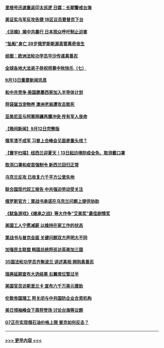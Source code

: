 #### [里根号迅速重返印太巡逻 日媒：长期警戒台海](../pages/prog202/a103526856.md?t=09140001) 
#### [美证实乌军反攻告捷 18区议员要普京下台](../pages/prog202/a103526848.md?t=09140001) 
#### [《活摘》揭中共暴行 日本观众呼吁制止迫害](../pages/prog202/a103526681.md?t=09140001) 
#### [“坠船”身亡 39岁俄罗斯能源高管离奇丧生](../pages/prog202/a103526749.md?t=09140001) 
#### [组图：欧洲法轮功学员华沙传递真善忍](../pages/prog202/a103526698.md?t=09140001) 
#### [全球各地大法弟子恭祝师尊中秋快乐（七）](../pages/prog202/a103526673.md?t=09140001) 
#### [9月13日重要新闻讯息](../pages/prog202/a103526671.md?t=09140001) 
#### [和中共竞争 美国邀墨西哥加入半导体计划](../pages/prog202/a103526647.md?t=09140001) 
#### [将袋鼠当宠物养 澳洲老翁遭攻击致死](../pages/prog202/a103526638.md?t=09140001) 
#### [亚美尼亚与阿塞拜疆再爆冲突 传有军人丧命](../pages/prog202/a103526565.md?t=09140001) 
#### [【晚间新闻】9月12日完整版](../pages/prog202/a103526471.md?t=09140001) 
#### [俄军溃不成军 习普上合峰会见面是重头戏？](../pages/prog202/a103526538.md?t=09140001) 
#### [【寰宇扫描】纽西兰迎夏天！13日起边境防疫全免、取消戴口罩](../pages/prog202/a103526495.md?t=09140001) 
#### [取消口罩和疫苗强制令 新西兰回归正常](../pages/prog202/a103526347.md?t=09140001) 
#### [乌克兰反攻 已收复六千平方公里失地](../pages/prog202/a103526349.md?t=09140001) 
#### [联合国现代奴工报告 中共强迫劳动受关注](../pages/prog202/a103526353.md?t=09140001) 
#### [俄罗斯官方：栗战书承诺在乌克兰问题上提供协助](../pages/prog202/a103526277.md?t=09140001) 
#### [《鱿鱼游戏》《继承之战》等大作争“艾美奖”最佳剧情奖](../pages/prog202/a103526246.md?t=09140001) 
#### [美国工人宁愿减薪 以维持在家工作的状态](../pages/prog202/a103526237.md?t=09140001) 
#### [栗战书与普京会面 关键问题双方声明大不同](../pages/prog202/a103526236.md?t=09140001) 
#### [加强民主联盟 韩国总统将巡访英美加三国](../pages/prog202/a103526157.md?t=09140001) 
#### [35国法轮功学员齐聚波兰 讲述真相 拥抱真善忍](../pages/prog202/a103526163.md?t=09140001) 
#### [瑞典延期宣布大选结果 右翼席位暂过半](../pages/prog202/a103526153.md?t=09140001) 
#### [美国官员访斯里兰卡 宣布六千万美元援助](../pages/prog202/a103526151.md?t=09140001) 
#### [伦敦帝国理工 将关闭与中共国防企业合资机构](../pages/prog202/a103526149.md?t=09140001) 
#### [美日领袖峰会下周将登场 讨论台海等议题](../pages/prog202/a103526155.md?t=09140001) 
#### [G7正在实现俄石油价格上限 普京如何反击？](../pages/prog202/a103525965.md?t=09140001) 

----
#### [ >>> 更早内容 <<< ](../indexes/prog202-earlier.md)
